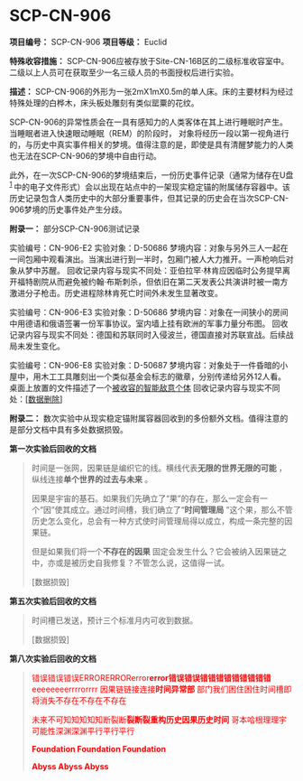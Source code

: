 # SCP-CN-906


**项目编号：** SCP-CN-906
**项目等级：** Euclid

**特殊收容措施：** SCP-CN-906应被存放于Site-CN-16B区的二级标准收容室中。二级以上人员可在获取至少一名三级人员的书面授权后进行实验。

**描述：** SCP-CN-906的外形为一张2mX1mX0.5m的单人床。床的主要材料为经过特殊处理的白桦木，床头板处雕刻有类似罂粟的花纹。

SCP-CN-906的异常性质会在一具有感知力的人类客体在其上进行睡眠时产生。当睡眠者进入快速眼动睡眠（REM）的阶段时， 对象将经历一段以第一视角进行的，与历史中真实事件相关的梦境。值得注意的是，即使是具有清醒梦能力的人类也无法在SCP-CN-906的梦境中自由行动。

此外，在一次SCP-CN-906的梦境结束后，一份历史事件记录（通常为储存在U盘<sup class='footnoteref'>
 <a shape='rect' class='footnoteref' id='footnoteref-1' href='javascript:;' onclick='WIKIDOT.page.utils.scrollToReference(&apos;footnote-1&apos;)'>1</a>
</sup>中的电子文件形式）会以出现在站点中的一架现实稳定锚的附属储存容器中。该历史记录包含人类历史中的大部分重要事件，但其记录的历史会在当次SCP-CN-906梦境的历史事件处产生分歧。

**附录一：** 部分SCP-CN-906测试记录

实验编号：CN-906-E2
实验对象：D-50686
梦境内容：对象与另外三人一起在一间包厢中观看演出。当演出进行到一半时，包厢门被人大力推开。一声枪响后对象从梦中苏醒。
回收记录内容与现实不同处：亚伯拉罕·林肯应因临时公务提早离开福特剧院从而避免被约翰·布斯刺杀，但依旧在第二天发表公共演讲时被一南方激进分子枪击。历史进程除林肯死亡时间外未发生显著改变。

实验编号：CN-906-E3
实验对象：D-50686
梦境内容：对象在一间狭小的房间中用德语和俄语签署一份军事协议。室内墙上挂有欧洲的军事力量分布图。
回收记录内容与现实不同处：德国和苏联同时入侵波兰，德国直接对苏联宣战。后续战局未发生变化。

实验编号：CN-906-E8
实验对象：D-50687
梦境内容：对象处于一件昏暗的小屋中，用木工工具雕刻出一个类似基金会标志的徽章，分别传递给另外12人看。桌面上放置的文件描述了一个[被收容的智能敌意个体](//scp-wiki-cn.wikidot.com/scp-173)
回收记录内容与现实不同处：[[数据删除](//scp-wiki-cn.wikidot.comhttp://scp-wiki-cn.wikidot.com/unfounded-hub)]

**附录二：** 数次实验中从现实稳定锚附属容器回收到的多份额外文档。值得注意的是部分文档中具有多处数据损毁。

**第一次实验后回收的文档** 


> 时间是一张网，因果链是编织它的线。横线代表**无限的世界无限的可能** ，纵线连接**单个世界的过去与未来** 。
> 
> 因果是宇宙的基石。如果我们先确立了“果”的存在，那么一定会有一个“因”使其成立。通过时间槽，我们确立了“**时间管理局** ”这个果，那么不管历史怎么变化，总会有一种方式使时间管理局得以成立，构成一条完整的因果链。
> 
> 但是如果我们将一个**不存在的因果** 固定会发生什么？它会被纳入因果链之中，亦或是被历史自我修复？不管怎么说，这值得一试。
> 
> [数据损毁]
> 

**第五次实验后回收的文档** 


> 时间槽已发送，预计三个标准月内可收到数据。
> 
> [数据损毁]
> 

**第八次实验后回收的文档** 


> <span style='color: red'>&#38169;&#35823;&#38169;&#35823;&#38169;&#35823;ERRORERRORerror**error&#38169;&#35823;&#38169;&#35823;&#38169;&#38169;&#38169;&#38169;&#38169;&#38169;&#38169;&#38169;&#38169;** eeeeeeeerrrrorrrr
&#22240;&#26524;&#38142;&#38142;&#25509;&#36830;&#25509;**&#26102;&#38388;&#24322;&#24120;&#37096;** &#37096;&#38376;&#25105;&#20204;&#22256;&#20303;&#22256;&#20303;&#26102;&#38388;&#27133;&#21363;&#23558;&#28040;&#22833;&#19981;&#23384;&#22312;&#19981;&#23384;&#22312;&#19981;&#23384;&#22312;</span>
> 
> <span style='color: red'>&#26410;&#26469;&#19981;&#21487;&#30693;&#30693;&#30693;&#30693;&#30693;&#26029;&#35010;&#26029;**&#35010;&#26029;&#35010;&#37325;&#26500;&#21382;&#21490;&#22240;&#26524;&#21382;&#21490;&#26102;&#38388;** &#21733;&#26412;&#21704;&#26681;&#29702;&#29702;&#23431;&#21487;&#33021;&#24615;&#28145;&#28170;&#28145;&#28170;&#24179;&#34892;&#24179;&#34892;&#24179;&#34892;</span>
> 
> **<span style='color: red'>Foundation Foundation Foundation</span>** 
> 
> **<span style='color: red'>Abyss Abyss Abyss</span>** 
> 




